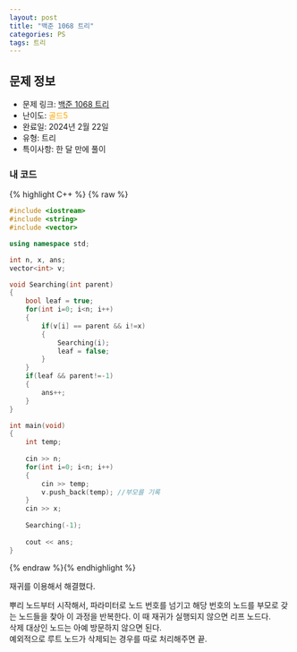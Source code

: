 ```yaml
---
layout: post
title: "백준 1068 트리"
categories: PS
tags: 트리
---
```


## 문제 정보
- 문제 링크: [백준 1068 트리](https://www.acmicpc.net/problem/1068)
- 난이도: <span style="color:#FFA500">골드5</span>
- 완료일: 2024년 2월 22일
- 유형: 트리
- 특이사항: 한 달 만에 풀이

### 내 코드

{% highlight C++ %} {% raw %}
```C++
#include <iostream>
#include <string>
#include <vector>

using namespace std;

int n, x, ans;
vector<int> v;

void Searching(int parent)
{
	bool leaf = true;
	for(int i=0; i<n; i++)
	{
		if(v[i] == parent && i!=x)
		{
			Searching(i);
			leaf = false;
		}
	}
	if(leaf && parent!=-1)
	{
		ans++;
	}
}

int main(void)
{
	int temp;
	
	cin >> n;
	for(int i=0; i<n; i++)
	{
		cin >> temp;
		v.push_back(temp); //부모를 기록
	}
	cin >> x;
	
	Searching(-1);
	
	cout << ans;
}
```
{% endraw %}{% endhighlight %}

재귀를 이용해서 해결했다.

뿌리 노드부터 시작해서, 파라미터로 노드 번호를 넘기고 해당 번호의 노드를 부모로 갖는 노드들을 찾아 이 과정을 반복한다. 이 때 재귀가 실행되지 않으면 리프 노드다.   
삭제 대상인 노드는 아예 방문하지 않으면 된다.  
예외적으로 루트 노드가 삭제되는 경우를 따로 처리해주면 끝.  


